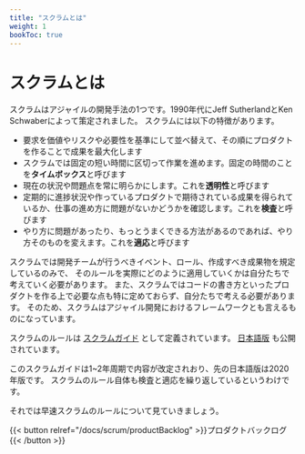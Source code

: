 ```yaml
---
title: "スクラムとは"
weight: 1
bookToc: true
---
```


# スクラムとは

スクラムはアジャイルの開発手法の1つです。1990年代にJeff SutherlandとKen Schwaberによって策定されました。
スクラムには以下の特徴があります。

* 要求を価値やリスクや必要性を基準にして並べ替えて、その順にプロダクトを作ることで成果を最大化します
* スクラムでは固定の短い時間に区切って作業を進めます。固定の時間のことを**タイムボックス**と呼びます
* 現在の状況や問題点を常に明らかにします。これを**透明性**と呼びます
* 定期的に進捗状況や作っているプロダクトで期待されている成果を得られているか、仕事の進め方に問題がないかどうかを確認します。これを**検査**と呼びます
* やり方に問題があったり、もっとうまくできる方法があるのであれば、やり方そのものを変えます。これを**適応**と呼びます

スクラムでは開発チームが行うべきイベント、ロール、作成すべき成果物を規定しているのみで、
そのルールを実際にどのように適用していくかは自分たちで考えていく必要があります。
また、スクラムではコードの書き方といったプロダクトを作る上で必要な点も特に定めておらず、自分たちで考える必要があります。
そのため、スクラムはアジャイル開発におけるフレームワークとも言えるものになっています。

スクラムのルールは [スクラムガイド](https://scrumguides.org/) として定義されています。
[日本語版](https://scrumguides.org/docs/scrumguide/v2020/2020-Scrum-Guide-Japanese-2.0.pdf) も公開されています。

このスクラムガイドは1~2年周期で内容が改定されおり、先の日本語版は2020年版です。
スクラムのルール自体も検査と適応を繰り返しているというわけです。

それでは早速スクラムのルールについて見ていきましょう。

{{< button relref="/docs/scrum/productBacklog" >}}プロダクトバックログ{{< /button >}}